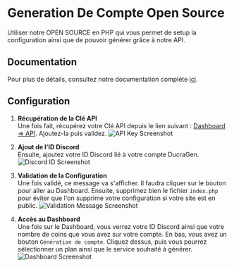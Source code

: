 # Generation De Compte Open Source

Utiliser notre OPEN SOURCE en PHP qui vous permet de setup la configuration ainsi que de pouvoir générer grâce à notre API.

## Documentation

Pour plus de détails, consultez notre documentation complète [ici](https://docs.ducragen.com/api-ducragen/web-php/generation).

## Configuration

1. **Récupération de la Clé API** <br>
    Une fois fait, récupérez votre Clé API depuis le lien suivant : [Dashboard => API](https://ducragen.com/api.php). Ajoutez-la puis validez.
    ![API Key Screenshot](https://files.gitbook.com/v0/b/gitbook-x-prod.appspot.com/o/spaces%2FLdHEdFVMSD34o27C8S1Y%2Fuploads%2FhIzb1vKBd42HiifIbpwP%2FScreenshot_3.png?alt=media&token=c909f509-96a8-4301-8515-6b4773834eff)

2. **Ajout de l'ID Discord** <br>
    Ensuite, ajoutez votre ID Discord lié à votre compte DucraGen.
    ![Discord ID Screenshot](https://files.gitbook.com/v0/b/gitbook-x-prod.appspot.com/o/spaces%2FLdHEdFVMSD34o27C8S1Y%2Fuploads%2Fj4YLDbqDGvNvAVjqbILA%2FScreenshot_4.png?alt=media&token=d239951c-5e3a-4fd5-99da-d14122b3a38e)

3. **Validation de la Configuration** <br>
    Une fois validé, ce message va s'afficher. Il faudra cliquer sur le bouton pour aller au Dashboard. Ensuite, supprimez bien le fichier `index.php` pour éviter que l'on supprime votre configuration si votre site est en public.
    ![Validation Message Screenshot](https://files.gitbook.com/v0/b/gitbook-x-prod.appspot.com/o/spaces%2FLdHEdFVMSD34o27C8S1Y%2Fuploads%2FMHEGu2ycchnGLtEDQDmd%2FScreenshot_5.png?alt=media&token=0e9fdf77-c4d4-418f-8186-a147d7b00d1d)

4. **Accès au Dashboard** <br>
    Une fois sur le Dashboard, vous verrez votre ID Discord ainsi que votre nombre de coins que vous avez sur votre compte. En bas, vous avez un bouton `Génération de compte`. Cliquez dessus, puis vous pourrez sélectionner un plan ainsi que le service souhaité à générer.
    ![Dashboard Screenshot](https://files.gitbook.com/v0/b/gitbook-x-prod.appspot.com/o/spaces%2FLdHEdFVMSD34o27C8S1Y%2Fuploads%2Fd3fMzgicWqiYQmfXhEcb%2FScreenshot_1.png?alt=media&token=7f8323ac-cbec-46d5-a3b1-66a2e2e6e792)
